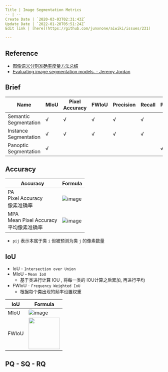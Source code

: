```yaml
---
Title | Image Segmentation Metrics
-- | --
Create Date | `2020-03-03T02:31:43Z`
Update Date | `2022-01-20T05:51:24Z`
Edit link | [here](https://github.com/junxnone/aiwiki/issues/231)

---
```

## Reference
- [图像语义分割准确率度量方法总结](https://zhuanlan.zhihu.com/p/38236530)
- [Evaluating image segmentation models. - Jeremy Jordan](https://www.jeremyjordan.me/evaluating-image-segmentation-models/)

## Brief

Name | MIoU | Pixel Accuracy | FWIoU | Precision | Recall | PQ | SQ | RQ
-- | --  | -- | -- | -- | -- | -- | -- | --
Semantic Segmentation | √ | √ | √ | √ | √
Instance Segmentation | √ | √ | √ | √ | √
Panoptic Segmentation | √ | | | | | √ | √ | √


## Accuracy



Accuracy | Formula
-- | --
PA<br>Pixel Accuracy<br>像素准确率 | ![image](https://user-images.githubusercontent.com/2216970/69928565-044f3980-14f7-11ea-8700-7cd7ce646fa3.png)
MPA<br>Mean Pixel Accuracy<br>平均像素准确率 | ![image](https://user-images.githubusercontent.com/2216970/69928574-0913ed80-14f7-11ea-8c94-16c3536a189b.png)


- `pij` 表示本属于类 `i` 但被预测为类 `j` 的像素数量

## IoU
- IoU - `Intersection over Union`
- MIoU - `Mean IoU`
  - 基于类进行计算 IOU , 将每一类的 IOU计算之后累加, 再进行平均
- FWIoU - `Frequency Weighted IoU`
  - 根据每个类出现的频率设置权重

IoU | Formula
-- | --
MIoU | ![image](https://user-images.githubusercontent.com/2216970/69928583-103afb80-14f7-11ea-9eb5-a628af1f3f9b.png)
FWIoU | <img height="100px" src="https://user-images.githubusercontent.com/2216970/70517389-7ff25b80-1b73-11ea-82da-3723ff537c64.png">



## PQ - SQ - RQ


